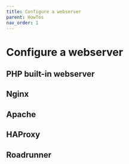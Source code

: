 ```yaml
---
title: Configure a webserver
parent: HowTos
nav_order: 1
---
```


# Configure a webserver

## PHP built-in webserver

## Nginx

## Apache

## HAProxy

## Roadrunner
